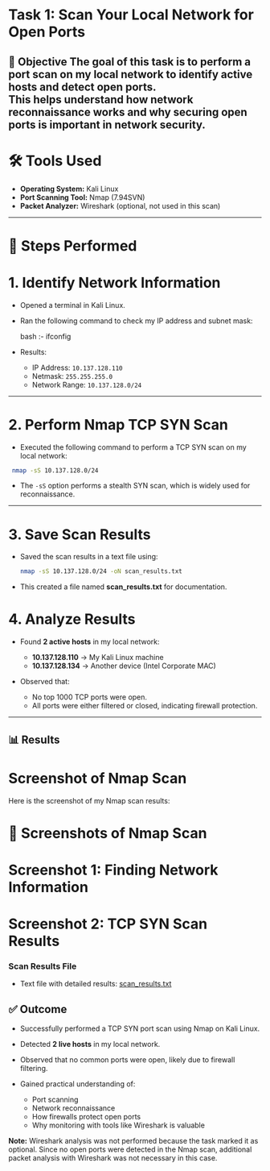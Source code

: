 # Task 1: Scan Your Local Network for Open Ports

📌 Objective
The goal of this task is to perform a port scan on my local network to identify active hosts and detect open ports.  
This helps understand how network reconnaissance works and why securing open ports is important in network security.
---

# 🛠 Tools Used
- **Operating System:** Kali Linux  
- **Port Scanning Tool:** Nmap (7.94SVN)  
- **Packet Analyzer:** Wireshark (optional, not used in this scan)

---

# 📝 Steps Performed

# 1. Identify Network Information
- Opened a terminal in Kali Linux.  
- Ran the following command to check my IP address and subnet mask:

  bash :- ifconfig

* Results:

  * IP Address: `10.137.128.110`
  * Netmask: `255.255.255.0`
  * Network Range: `10.137.128.0/24`

---

# 2. Perform Nmap TCP SYN Scan

* Executed the following command to perform a TCP SYN scan on my local network:

 ```bash
  nmap -sS 10.137.128.0/24
  ```
* The `-sS` option performs a stealth SYN scan, which is widely used for reconnaissance.
---

# 3. Save Scan Results

* Saved the scan results in a text file using:

  ```bash
  nmap -sS 10.137.128.0/24 -oN scan_results.txt
  
* This created a file named **scan\_results.txt** for documentation.

# 4. Analyze Results

* Found **2 active hosts** in my local network:

  * **10.137.128.110** → My Kali Linux machine
  * **10.137.128.134** → Another device (Intel Corporate MAC)
    
* Observed that:

  * No top 1000 TCP ports were open.
  * All ports were either filtered or closed, indicating firewall protection.

---

## 📊 Results

# Screenshot of Nmap Scan

Here is the screenshot of my Nmap scan results:

# 📸 Screenshots of Nmap Scan

# Screenshot 1: Finding Network Information

# Screenshot 2: TCP SYN Scan Results

### Scan Results File

* Text file with detailed results: [scan\_results.txt](scan_results.txt)

## ✅ Outcome

* Successfully performed a TCP SYN port scan using Nmap on Kali Linux.
* Detected **2 live hosts** in my local network.
* Observed that no common ports were open, likely due to firewall filtering.
* Gained practical understanding of:

  * Port scanning
  * Network reconnaissance
  * How firewalls protect open ports
  * Why monitoring with tools like Wireshark is valuable

**Note:** Wireshark analysis was not performed because the task marked it as optional. 
Since no open ports were detected in the Nmap scan, additional packet analysis with Wireshark 
was not necessary in this case.
